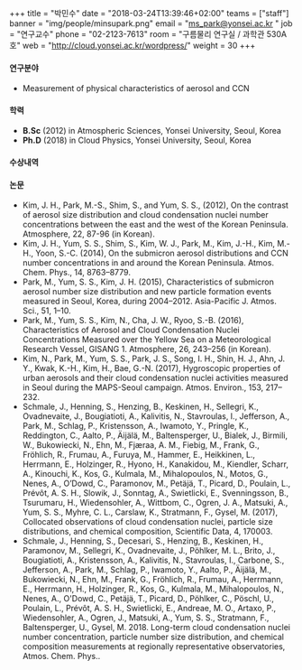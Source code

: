 ﻿+++
title = "박민수"
date = "2018-03-24T13:39:46+02:00"
teams = ["staff"]
banner = "img/people/minsupark.png"
email = "ms_park@yonsei.ac.kr "
job = "연구교수"
phone = "02-2123-7613"
room = "구름물리 연구실 / 과학관 530A호"
web = "http://cloud.yonsei.ac.kr/wordpress/"
weight = 30
+++

#### 연구분야
+ Measurement of physical characteristics of aerosol and CCN

#### 학력
 + **B.Sc** (2012) in Atmospheric Sciences, Yonsei University, Seoul, Korea
 + **Ph.D** (2018) in Cloud Physics, Yonsei University, Seoul, Korea
#### 수상내역


#### 논문
+ Kim, J. H., Park, M.-S., Shim, S., and Yum, S. S., (2012), On the contrast of aerosol size distribution and cloud condensation nuclei number concentrations between the east and the west of the Korean Peninsula. Atmosphere, 22, 87-96 (in Korean).
+ Kim, J. H., Yum, S. S., Shim, S., Kim, W. J., Park, M., Kim, J.-H., Kim, M.-H., Yoon, S.-C. (2014), On the submicron aerosol distributions and CCN number concentrations in and around the Korean Peninsula. Atmos. Chem. Phys., 14, 8763–8779.
+ Park, M., Yum, S. S., Kim, J. H. (2015), Characteristics of submicron aerosol number size distribution and new particle formation events measured in Seoul, Korea, during 2004–2012. Asia-Pacific J. Atmos. Sci., 51, 1–10.
+ Park, M., Yum, S. S., Kim, N., Cha, J. W., Ryoo, S.-B. (2016), Characteristics of Aerosol and Cloud Condensation Nuclei Concentrations Measured over the Yellow Sea on a Meteorological Research Vessel, GISANG 1. Atmosphere, 26, 243–256 (in Korean).
+ Kim, N., Park, M., Yum, S. S., Park, J. S., Song, I. H., Shin, H. J., Ahn, J. Y., Kwak, K.-H., Kim, H., Bae, G.-N. (2017), Hygroscopic properties of urban aerosols and their cloud condensation nuclei activities measured in Seoul during the MAPS-Seoul campaign. Atmos. Environ., 153, 217–232.
+ Schmale, J., Henning, S., Henzing, B., Keskinen, H., Sellegri, K., Ovadnevaite, J., Bougiatioti, A., Kalivitis, N., Stavroulas, I., Jefferson, A., Park, M., Schlag, P., Kristensson, A., Iwamoto, Y., Pringle, K., Reddington, C., Aalto, P., Äijälä, M., Baltensperger, U., Bialek, J., Birmili, W., Bukowiecki, N., Ehn, M., Fjæraa, A. M., Fiebig, M., Frank, G., Fröhlich, R., Frumau, A., Furuya, M., Hammer, E., Heikkinen, L., Herrmann, E., Holzinger, R., Hyono, H., Kanakidou, M., Kiendler, Scharr, A., Kinouchi, K., Kos, G., Kulmala, M., Mihalopoulos, N., Motos, G., Nenes, A., O’Dowd, C., Paramonov, M., Petäjä, T., Picard, D., Poulain, L., Prévôt, A. S. H., Slowik, J., Sonntag, A., Swietlicki, E., Svenningsson, B., Tsurumaru, H., Wiedensohler, A., Wittbom, C., Ogren, J. A., Matsuki, A., Yum, S. S., Myhre, C. L., Carslaw, K., Stratmann, F., Gysel, M. (2017), Collocated observations of cloud condensation nuclei, particle size distributions, and chemical composition, Scientific Data, 4, 170003.
+ Schmale, J., Henning, S., Decesari, S., Henzing, B., Keskinen, H., Paramonov, M., Sellegri, K., Ovadnevaite, J., Pöhlker, M. L., Brito, J., Bougiatioti, A., Kristensson, A., Kalivitis, N., Stavroulas, I., Carbone, S., Jefferson, A., Park, M., Schlag, P., Iwamoto, Y., Aalto, P., Äijälä, M., Bukowiecki, N., Ehn, M., Frank, G., Fröhlich, R., Frumau, A., Herrmann, E., Herrmann, H., Holzinger, R., Kos, G., Kulmala, M., Mihalopoulos, N., Nenes, A., O'Dowd, C., Petäjä, T., Picard, D., Pöhlker, C., Pöschl, U., Poulain, L., Prévôt, A. S. H., Swietlicki, E., Andreae, M. O., Artaxo, P., Wiedensohler, A., Ogren, J., Matsuki, A., Yum, S. S., Stratmann, F., Baltensperger, U., Gysel, M. 2018. Long-term cloud condensation nuclei number concentration, particle number size distribution, and chemical composition measurements at regionally representative observatories, Atmos. Chem. Phys..

